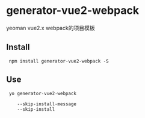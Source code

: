 generator-vue2-webpack
====
yeoman vue2.x webpack的项目模板

## Install
```
 npm install generator-vue2-webpack -S
```

## Use
```js
 yo generator-vue2-webpack
```

```
	--skip-install-message
	--skip-install
```
